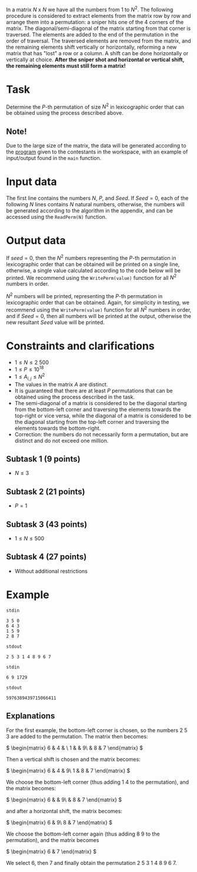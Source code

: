 In a matrix $N$ x $N$ we have all the numbers from $1$ to $N^2$. The following procedure is considered to extract elements from the matrix row by row and arrange them into a permutation: a sniper hits one of the $4$ corners of the matrix. The diagonal/semi-diagonal of the matrix starting from that corner is traversed. The elements are added to the end of the permutation in the order of traversal. The traversed elements are removed from the matrix, and the remaining elements shift vertically or horizontally, reforming a new matrix that has "lost" a row or a column. A shift can be done horizontally or vertically at choice. **After the sniper shot and horizontal or vertical shift, the remaining elements must still form a matrix!**

# Task

Determine the $P$-th permutation of size $N^2$ in lexicographic order that can be obtained using the process described above.

## Note!

Due to the large size of the matrix, the data will be generated according to the [program](stub.cpp) given to the contestants in the workspace, with an example of input/output found in the `main` function.

# Input data

The first line contains the numbers $N$, $P$, and $Seed$. If $Seed = 0$, each of the following $N$ lines contains $N$ natural numbers, otherwise, the numbers will be generated according to the algorithm in the appendix, and can be accessed using the `ReadPerm(N)` function.

# Output data

If $seed = 0$, then the $N^2$ numbers representing the $P$-th permutation in lexicographic order that can be obtained will be printed on a single line, otherwise, a single value calculated according to the code below will be printed. We recommend using the `WritePerm(value)` function for all $N^2$ numbers in order.

$N^2$ numbers will be printed, representing the $P$-th permutation in lexicographic order that can be obtained. Again, for simplicity in testing, we recommend using the `WritePerm(value)` function for all $N^2$ numbers in order, and if $Seed = 0$, then all numbers will be printed at the output, otherwise the new resultant $Seed$ value will be printed.

# Constraints and clarifications
* $1 \leq N \leq 2\ 500$
* $1 \leq P \leq 10^{18}$
* $1 \leq A_{i,j} \leq N^2$
* The values in the matrix $A$ are distinct.
* It is guaranteed that there are at least $P$ permutations that can be obtained using the process described in the task.
* The semi-diagonal of a matrix is considered to be the diagonal starting from the bottom-left corner and traversing the elements towards the top-right or vice versa, while the diagonal of a matrix is considered to be the diagonal starting from the top-left corner and traversing the elements towards the bottom-right.
* Correction: the numbers do not necessarily form a permutation, but are distinct and do not exceed one million.

## Subtask 1 (9 points)
* $N \leq 3$
## Subtask 2 (21 points)
* $P = 1$
## Subtask 3 (43 points)
* $1 \leq N \leq 500$
## Subtask 4 (27 points)
* Without additional restrictions

# Example
`stdin`
```
3 5 0
6 4 3 
1 5 9 
2 8 7
```
`stdout`
```
2 5 3 1 4 8 9 6 7
```

`stdin`
```text
6 9 1729
```
`stdout`
```
5976389439715066411
```

Explanations
---

For the first example, the bottom-left corner is chosen, so the numbers 2 5 3 are added to the permutation. The matrix then becomes:

$
\begin{matrix}
6 & 4 &  \\
1 &   & 9\\
  & 8 & 7
\end{matrix}
$

Then a vertical shift is chosen and the matrix becomes:

$
\begin{matrix}
6 & 4 & 9\\
1 & 8 & 7
\end{matrix}
$

We choose the bottom-left corner (thus adding 1 4 to the permutation), and the matrix becomes:

$
\begin{matrix}
    6 &   & 9\\
      & 8 & 7
\end{matrix}
$

and after a horizontal shift, the matrix becomes:

$
\begin{matrix}
    6 & 9\\
    8 & 7
\end{matrix}
$

We choose the bottom-left corner again (thus adding 8 9 to the permutation), and the matrix becomes

$
\begin{matrix}
    6 & 7
\end{matrix}
$

We select 6, then 7 and finally obtain the permutation 2 5 3 1 4 8 9 6 7.